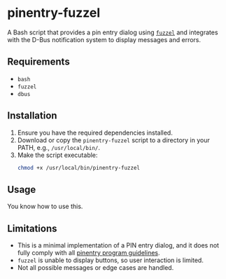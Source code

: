 # pinentry-fuzzel

A Bash script that provides a pin entry dialog using [`fuzzel`](https://codeberg.org/dnkl/fuzzel) and integrates with the D-Bus notification system to display messages and errors.

## Requirements

- `bash`
- `fuzzel`
- `dbus`

## Installation

1. Ensure you have the required dependencies installed.
2. Download or copy the `pinentry-fuzzel` script to a directory in your PATH, e.g., `/usr/local/bin/`.
3. Make the script executable:
    ```sh
    chmod +x /usr/local/bin/pinentry-fuzzel
    ```

## Usage

You know how to use this.

## Limitations

- This is a minimal implementation of a PIN entry dialog, and it does not fully comply with all [pinentry program guidelines](https://github.com/gpg/pinentry/blob/master/doc/pinentry.texi).
- `fuzzel` is unable to display buttons, so user interaction is limited.
- Not all possible messages or edge cases are handled.
